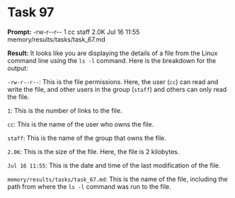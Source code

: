 # Task 97

**Prompt:** -rw-r--r--  1 cc  staff   2.0K Jul 16 11:55 memory/results/tasks/task_67.md

**Result:**
It looks like you are displaying the details of a file from the Linux command line using the `ls -l` command. Here is the breakdown for the output:

`-rw-r--r--`:
This is the file permissions. Here, the user (`cc`) can read and write the file, and other users in the group (`staff`) and others can only read the file.

`1`:
This is the number of links to the file. 

`cc`:
This is the name of the user who owns the file.

`staff`: 
This is the name of the group that owns the file.

`2.0K`: 
This is the size of the file. Here, the file is 2 kilobytes.

`Jul 16 11:55`:
This is the date and time of the last modification of the file.

`memory/results/tasks/task_67.md`:
This is the name of the file, including the path from where the `ls -l` command was run to the file.
